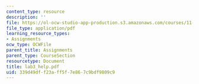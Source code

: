 ```yaml
---
content_type: resource
description: ''
file: https://ol-ocw-studio-app-production.s3.amazonaws.com/courses/11-204-planning-communications-and-digital-media-fall-2004/339d49dff23aff5f7e867c9bdf9809c9_lab3_help.pdf
file_type: application/pdf
learning_resource_types:
- Assignments
ocw_type: OCWFile
parent_title: Assignments
parent_type: CourseSection
resourcetype: Document
title: lab3_help.pdf
uid: 339d49df-f23a-ff5f-7e86-7c9bdf9809c9
---
```

